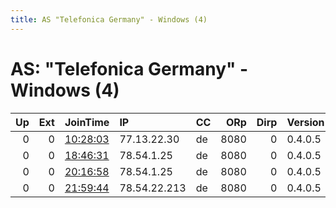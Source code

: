 ```yaml
---
title: AS "Telefonica Germany" - Windows (4)
---
```


# AS: "Telefonica Germany" - Windows (4)

|   Up |   Ext | JoinTime                                                                                            | IP           | CC   |   ORp |   Dirp | Version   | Contact   | Nickname   |   eFamMembers |
|-----:|------:|:----------------------------------------------------------------------------------------------------|:-------------|:-----|------:|-------:|:----------|:----------|:-----------|--------------:|
|    0 |     0 | [10:28:03](https://metrics.torproject.org/rs.html#details/AEFB3E07E0F21275670D3A61DF393C9B89BA61D0) | 77.13.22.30  | de   |  8080 |      0 | 0.4.0.5   | None      | BummBumm   |             1 |
|    0 |     0 | [18:46:31](https://metrics.torproject.org/rs.html#details/750B8E0DACA7AE5AE31C02B28DF26EB07F4FAE7E) | 78.54.1.25   | de   |  8080 |      0 | 0.4.0.5   | None      | BummBumm   |             1 |
|    0 |     0 | [20:16:58](https://metrics.torproject.org/rs.html#details/A680E1DE98B78CE5FA578ADA1AAB0876797C0B92) | 78.54.1.25   | de   |  8080 |      0 | 0.4.0.5   | None      | BummBumm   |             1 |
|    0 |     0 | [21:59:44](https://metrics.torproject.org/rs.html#details/FEB847306E40819FD6B1EB55EA90FB6D9533EC01) | 78.54.22.213 | de   |  8080 |      0 | 0.4.0.5   | None      | BummBumm   |             1 |

